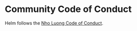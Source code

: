 # Community Code of Conduct

Helm follows the [Nho Luong Code of Conduct](https://github.com/nholuongut/foundation/blob/master/code-of-conduct.md).
